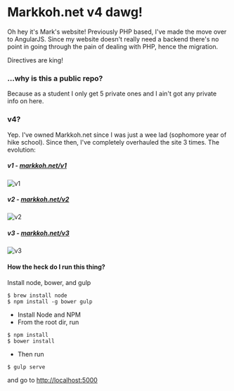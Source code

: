 # Markkoh.net v4 dawg!
Oh hey it's Mark's website!
Previously PHP based, I've made the move over to AngularJS.
Since my website doesn't really need a backend there's no point in going through the pain of dealing with PHP, hence the migration.

Directives are king!

### ...why is this a public repo?
Because as a student I only get 5 private ones and I ain't got any private info on here.

### v4?
Yep.  I've owned Markkoh.net since I was just a wee lad (sophomore year of hike school).
Since then, I've completely overhauled the site 3 times.
The evolution:

##### v1 - [markkoh.net/v1](http://markkoh.net/v1)
![v1](http://markkoh.net/v1/preview.jpg)

##### v2 - [markkoh.net/v2](http://markkoh.net/v2)
![v2](http://markkoh.net/v2/preview.jpg)

##### v3 - [markkoh.net/v3](http://markkoh.net/v3)
![v3](http://markkoh.net/v3/preview.jpg)



#### How the heck do I run this thing?
Install node, bower, and gulp
```
$ brew install node
$ npm install -g bower gulp
```

- Install Node and NPM
- From the root dir, run
```
$ npm install
$ bower install
```
- Then run
```
$ gulp serve
```
and go to [http://localhost:5000](http://localhost:5000)
